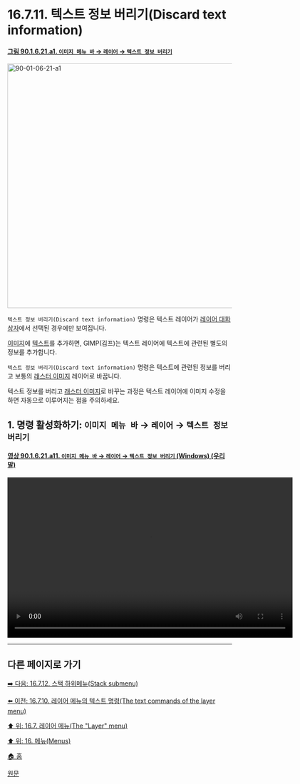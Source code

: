 # 16.7.11. 텍스트 정보 버리기(Discard text information)

<a id="90-01-06-21-a1"></a>

#### [그림 90.1.6.21.a1. `이미지 메뉴 바` → `레이어` → `텍스트 정보 버리기`](./90-01-06-21-discard_text_information.md#90-01-06-21-a1)
<img width="970" height="549" alt="90-01-06-21-a1" src="https://github.com/user-attachments/assets/d64e078b-5655-4ff4-b55d-81dd8ddaa804" />

`텍스트 정보 버리기(Discard text information)` 명령은 텍스트 레이어가 [레이어 대화상자](./15-02-01-00-layers_dialog.md)에서 선택된 경우에만 보여집니다.

[이미지](./19-glossaryx-image.md)에 [텍스트](./19-glossaryx-text.md)를 추가하면, GIMP(김프)는 텍스트 레이어에 텍스트에 관련된 별도의 정보를 추가합니다.

`텍스트 정보 버리기(Discard text information)` 명령은 텍스트에 관련된 정보를 버리고 보통의 [래스터 이미지](./19-glossaryx-raster_graphics.md) 레이어로 바꿉니다.

텍스트 정보를 버리고 [래스터 이미지](./19-glossaryx-raster_graphics.md)로 바꾸는 과정은 텍스트 레이어에 이미지 수정을 하면 자동으로 이루어지는 점을 주의하세요.

<a id="16-07-11-s1"></a>

## 1. 명령 활성화하기: `이미지 메뉴 바` → `레이어` → `텍스트 정보 버리기`

<a id="90-01-06-21-a11"></a>

#### [영상 90.1.6.21.a11. `이미지 메뉴 바` → `레이어` → `텍스트 정보 버리기` (Windows) (우리말)](./90-01-06-21-discard_text_information.md#90-01-06-21-a11)
<video controls="controls" width="640" height="360" src="https://github.com/user-attachments/assets/20c6fb27-d3d7-4eb3-93ef-3a1e66399e94"></video>

***

## 다른 페이지로 가기

[➡️ 다음: 16.7.12. 스택 하위메뉴(Stack submenu)](./16-07-12-stack-submenu.md)

[⬅️ 이전: 16.7.10. 레이어 메뉴의 텍스트 명령(The text commands of the layer menu)](./16-07-10-the-text-commands-of-the-layer-menu.md)

[⬆️ 위: 16.7. 레이어 메뉴(The "Layer" menu)](./16-07-00-the-layer-menu.md)

[⬆️ 위: 16. 메뉴(Menus)](./16-00-menus.md)

[🏠 홈](./00-home.md)

[원문](https://docs.gimp.org/2.10/ko/gimp-layer-text-discard.html)